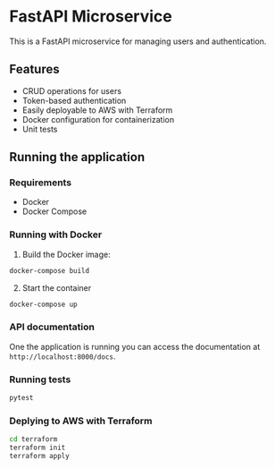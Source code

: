 # FastAPI Microservice

This is a FastAPI microservice for managing users and authentication.

## Features

- CRUD operations for users
- Token-based authentication
- Easily deployable to AWS with Terraform
- Docker configuration for containerization
- Unit tests

## Running the application

### Requirements

- Docker
- Docker Compose

### Running with Docker

1. Build the Docker image:

```sh
docker-compose build
```

2. Start the container

```sh
docker-compose up
```

### API documentation

One the application is running you can access the documentation at `http://localhost:8000/docs`.

### Running tests

```sh
pytest
```

### Deplying to AWS with Terraform

```sh
cd terraform
terraform init
terraform apply
```